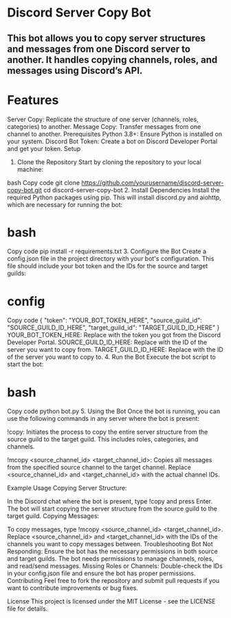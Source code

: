 # Discord Server Copy Bot
## This bot allows you to copy server structures and messages from one Discord server to another. It handles copying channels, roles, and messages using Discord’s API.

# Features
Server Copy: Replicate the structure of one server (channels, roles, categories) to another.
Message Copy: Transfer messages from one channel to another.
Prerequisites
Python 3.8+: Ensure Python is installed on your system.
Discord Bot Token: Create a bot on Discord Developer Portal and get your token.
Setup
1. Clone the Repository
Start by cloning the repository to your local machine:

bash
Copy code
git clone https://github.com/yourusername/discord-server-copy-bot.git
cd discord-server-copy-bot
2. Install Dependencies
Install the required Python packages using pip. This will install discord.py and aiohttp, which are necessary for running the bot:

# bash
Copy code
pip install -r requirements.txt
3. Configure the Bot
Create a config.json file in the project directory with your bot's configuration. This file should include your bot token and the IDs for the source and target guilds:

# config
Copy code
{
  "token": "YOUR_BOT_TOKEN_HERE",
  "source_guild_id": "SOURCE_GUILD_ID_HERE",
  "target_guild_id": "TARGET_GUILD_ID_HERE"
}
YOUR_BOT_TOKEN_HERE: Replace with the token you got from the Discord Developer Portal.
SOURCE_GUILD_ID_HERE: Replace with the ID of the server you want to copy from.
TARGET_GUILD_ID_HERE: Replace with the ID of the server you want to copy to.
4. Run the Bot
Execute the bot script to start the bot:

# bash
Copy code
python bot.py
5. Using the Bot
Once the bot is running, you can use the following commands in any server where the bot is present:

!copy: Initiates the process to copy the entire server structure from the source guild to the target guild. This includes roles, categories, and channels.

!mcopy <source_channel_id> <target_channel_id>: Copies all messages from the specified source channel to the target channel. Replace <source_channel_id> and <target_channel_id> with the actual channel IDs.

Example Usage
Copying Server Structure:

In the Discord chat where the bot is present, type !copy and press Enter.
The bot will start copying the server structure from the source guild to the target guild.
Copying Messages:

To copy messages, type !mcopy <source_channel_id> <target_channel_id>.
Replace <source_channel_id> and <target_channel_id> with the IDs of the channels you want to copy messages between.
Troubleshooting
Bot Not Responding: Ensure the bot has the necessary permissions in both source and target guilds. The bot needs permissions to manage channels, roles, and read/send messages.
Missing Roles or Channels: Double-check the IDs in your config.json file and ensure the bot has proper permissions.
Contributing
Feel free to fork the repository and submit pull requests if you want to contribute improvements or bug fixes.

License
This project is licensed under the MIT License - see the LICENSE file for details.
